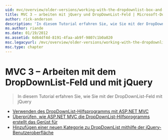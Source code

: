 ```yaml
---
uid: mvc/overview/older-versions/working-with-the-dropdownlist-box-and-jquery/index
title: MVC 3 – arbeiten mit jQuery und DropDownList-Feld | Microsoft-Dokumentation
author: rick-anderson
description: 'In diesem Tutorial erfahren Sie, wie Sie mit der DropDownList-Feld mit jQuery'
ms.author: riande
ms.date: 01/19/2012
ms.assetid: 6d64df4d-8191-4faa-ab9f-9807c1b0a020
msc.legacyurl: /mvc/overview/older-versions/working-with-the-dropdownlist-box-and-jquery
msc.type: chapter
---
```

<a name="mvc-3---working-with-the-dropdownlist-box-and-jquery"></a>MVC 3 – Arbeiten mit dem DropDownList-Feld und mit jQuery
====================
> In diesem Tutorial erfahren Sie, wie Sie mit der DropDownList-Feld mit jQuery


- [Verwenden des DropDownList-Hilfsprogramms mit ASP.NET MVC](using-the-dropdownlist-helper-with-aspnet-mvc.md)
- [Überprüfen, wie ASP.NET MVC die DropDownList-Hilfsprogramms erstellt das Gerüst für](examining-how-aspnet-mvc-scaffolds-the-dropdownlist-helper.md)
- [Hinzufügen einer neuen Kategorie zu DropDownList mithilfe der jQuery-Benutzeroberfläche](adding-a-new-category-to-the-dropdownlist-using-jquery-ui.md)
